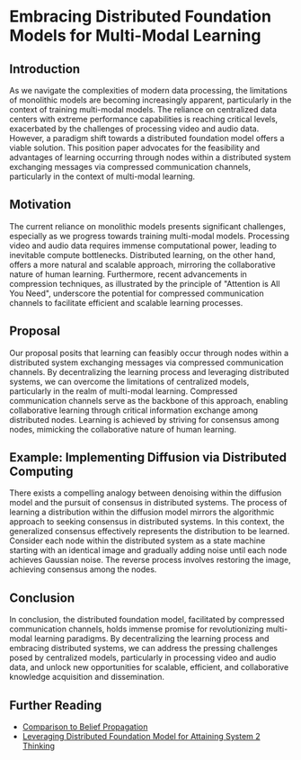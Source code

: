 # Embracing Distributed Foundation Models for Multi-Modal Learning

## Introduction

As we navigate the complexities of modern data processing, the limitations of monolithic models are becoming increasingly apparent, particularly in the context of training multi-modal models. The reliance on centralized data centers with extreme performance capabilities is reaching critical levels, exacerbated by the challenges of processing video and audio data. However, a paradigm shift towards a distributed foundation model offers a viable solution. This position paper advocates for the feasibility and advantages of learning occurring through nodes within a distributed system exchanging messages via compressed communication channels, particularly in the context of multi-modal learning.

## Motivation

The current reliance on monolithic models presents significant challenges, especially as we progress towards training multi-modal models. Processing video and audio data requires immense computational power, leading to inevitable compute bottlenecks. Distributed learning, on the other hand, offers a more natural and scalable approach, mirroring the collaborative nature of human learning. Furthermore, recent advancements in compression techniques, as illustrated by the principle of "Attention is All You Need", underscore the potential for compressed communication channels to facilitate efficient and scalable learning processes.

## Proposal

Our proposal posits that learning can feasibly occur through nodes within a distributed system exchanging messages via compressed communication channels. By decentralizing the learning process and leveraging distributed systems, we can overcome the limitations of centralized models, particularly in the realm of multi-modal learning. Compressed communication channels serve as the backbone of this approach, enabling collaborative learning through critical information exchange among distributed nodes. Learning is achieved by striving for consensus among nodes, mimicking the collaborative nature of human learning.

## Example: Implementing Diffusion via Distributed Computing

There exists a compelling analogy between denoising within the diffusion model and the pursuit of consensus in distributed systems. The process of learning a distribution within the diffusion model mirrors the algorithmic approach to seeking consensus in distributed systems. In this context, the generalized consensus effectively represents the distribution to be learned. Consider each node within the distributed system as a state machine starting with an identical image and gradually adding noise until each node achieves Gaussian noise. The reverse process involves restoring the image, achieving consensus among the nodes.

## Conclusion

In conclusion, the distributed foundation model, facilitated by compressed communication channels, holds immense promise for revolutionizing multi-modal learning paradigms. By decentralizing the learning process and embracing distributed systems, we can address the pressing challenges posed by centralized models, particularly in processing video and audio data, and unlock new opportunities for scalable, efficient, and collaborative knowledge acquisition and dissemination.

## Further Reading

- [Comparison to Belief Propagation](https://github.com/fanseeai/Distributed-Foundation-Models/blob/main/Comparison%20to%20Belief%20Propagation.md)
- [Leveraging Distributed Foundation Model for Attaining System 2 Thinking](https://github.com/fanseeai/Distributed-Foundation-Models/blob/main/Leveraging%20Distributed%20Foundation%20Model%20for%20Attaining%20System%202%20Thinking.md)
